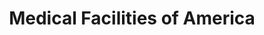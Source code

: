 ---
title: Medical Facilities of America
description: The MFA needed to bring over forty web sites under one domain name to share content and resources while maintaining their individual identity.
weight: 5
draft: true
---